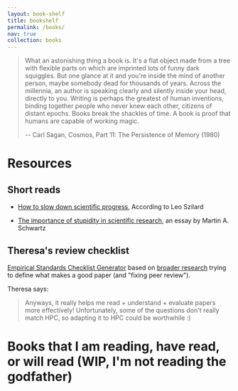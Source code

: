 ```yaml
---
layout: book-shelf
title: bookshelf
permalink: /books/
nav: true
collection: books
---
```


> What an astonishing thing a book is. It's a flat object made from a tree with flexible parts on which are imprinted lots of funny dark squiggles. But one glance at it and you're inside the mind of another person, maybe somebody dead for thousands of years. Across the millennia, an author is speaking clearly and silently inside your head, directly to you. Writing is perhaps the greatest of human inventions, binding together people who never knew each other, citizens of distant epochs. Books break the shackles of time. A book is proof that humans are capable of working magic.
>
> -- Carl Sagan, Cosmos, Part 11: The Persistence of Memory (1980)

# Resources

## Short reads

- [How to slow down scientific progress](https://blog.rootsofprogress.org/szilard-on-slowing-science), According to Leo Szilard

- [The importance of stupidity in scientific research](https://journals.biologists.com/jcs/article/121/11/1771/30038/The-importance-of-stupidity-in-scientific-research), an essay by Martin A. Schwartz

## Theresa's review checklist

[Empirical Standards Checklist Generator](https://www2.sigsoft.org/EmpiricalStandards/tools/) based on [broader research](https://www2.sigsoft.org/EmpiricalStandards/about/) trying to define what makes a good paper (and "fixing peer review").

Theresa says:
> Anyways, it really helps me read + understand + evaluate papers more effectively!
> Unfortunately, some of the questions don't really match HPC, so adapting it to HPC could be worthwhile :)

# Books that I am reading, have read, or will read (WIP, I'm not reading the godfather)
